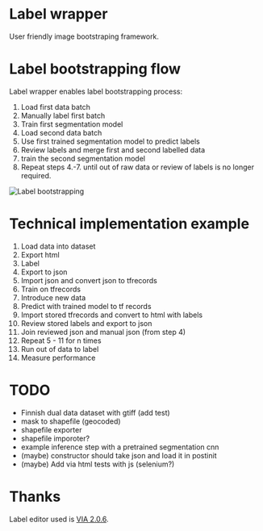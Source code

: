 # Label wrapper

User friendly image bootstraping framework.

# Label bootstrapping flow

Label wrapper enables label bootstrapping process:
1. Load first data batch
1. Manually label first batch
1. Train first segmentation model
1. Load second data batch
1. Use first trained segmentation model to predict labels
1. Review labels and merge first and second labelled data
1. train the second segmentation model
1. Repeat steps 4.-7. until out of raw data or review of labels is no longer required.

![Label bootstrapping](docs/diagram.png)


# Technical implementation example
1. Load data into dataset
1. Export html
1. Label
1. Export to json
1. Import json and convert json to tfrecords
1. Train on tfrecords
1. Introduce new data
1. Predict with trained model to tf records
1. Import stored tfrecords and convert to html with labels
1. Review stored labels and export to json
1. Join reviewed json and manual json (from step 4)
1. Repeat 5 - 11 for n times
1. Run out of data to label
1. Measure performance

# TODO
* Finnish dual data dataset with gtiff (add test)
* mask to shapefile (geocoded)
* shapefile exporter
* shapefile imporoter?
* example inference step with a pretrained segmentation cnn
* (maybe) constructor should take json and load it in postinit
* (maybe) Add via html tests with js (selenium?)

# Thanks

Label editor used is [VIA 2.0.6](https://gitlab.com/vgg/via/raw/via-2.0.6/via.html).